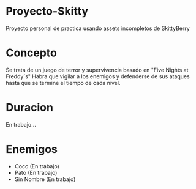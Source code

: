 # Proyecto-Skitty
 Proyecto personal de practica usando assets incompletos de SkittyBerry

# Concepto
Se trata de un juego de terror y supervivencia basado en "Five Nights at Freddy´s"
Habra que vigilar a los enemigos y defenderse de sus ataques hasta que se termine el tiempo de cada nivel.

# Duracion
En trabajo...

# Enemigos
+ Coco (En trabajo)
+ Pato (En trabajo)
+ Sin Nombre (En trabajo)
